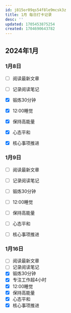 ```yaml
---
id: j815or09qs54f8le9mcsk3z
title: 1月 每日打卡记录
desc: ''
updated: 1705453875254
created: 1704690643782
---
```




## 2024年1月

### 1月8日
- [ ] 阅读最新文章
- [ ] 记录阅读笔记
- [x] 锻炼30分钟
- [x] 12:00睡觉
- [x] 保持高能量
- [x] 心态平和
- [x] 核心事项推进


### 1月9日
- [ ] 阅读最新文章
- [ ] 记录阅读笔记
- [ ] 锻炼30分钟
- [ ] 12:00睡觉
- [ ] 保持高能量
- [ ] 心态平和
- [ ] 核心事项推进



### 1月16日
- [ ] 阅读最新文章
- [ ] 记录阅读笔记
- [x] 锻炼30分钟
- [x] 专注工作超4小时
- [x] 12:00睡觉
- [x] 保持高能量
- [x] 心态平和
- [x] 核心事项推进
